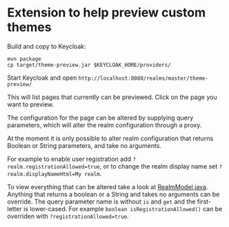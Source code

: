 # Extension to help preview custom themes

Build and copy to Keycloak:

```
mvn package
cp target/theme-preview.jar $KEYCLOAK_HOME/providers/
```

Start Keycloak and open `http://localhost:8080/realms/master/theme-preview/`

This will list pages that currently can be previewed. Click on the page you want to preview.

The configuration for the page can be altered by supplying query parameters, which will alter
the realm configuration through a proxy.

At the moment it is only possible to alter realm configuration that returns Boolean or String 
parameters, and take no arguments.

For example to enable user registration add `?realm.registrationAllowed=true`, or to change the realm
display name set `?realm.displayNameHtml=My realm`.

To view everything that can be altered take a look at [RealmModel.java](https://github.com/keycloak/keycloak/blob/main/server-spi/src/main/java/org/keycloak/models/RealmModel.java).
Anything that returns a boolean or a String and takes no arguments can be override. The query parameter name is
without `is` and `get` and the first-letter is lower-cased. For example `boolean isRegistrationAllowed()` can be 
overriden with `?registrationAllowed=true`.
